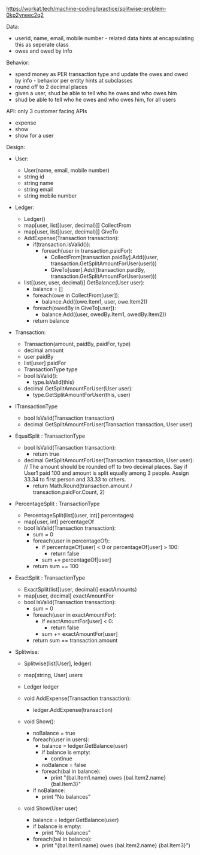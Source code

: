 https://workat.tech/machine-coding/practice/splitwise-problem-0kp2yneec2q2

Data:
 - userid, name, email, mobile number - related data hints at encapsulating this as seperate class
 - owes and owed by info

Behavior:
 - spend money as PER transaction type and update the owes and owed by info - behavior per entity hints at subclasses
 - round off to 2 decimal places
 - given a user, shud be able to tell who he owes and who owes him
 - shud be able to tell who he owes and who owes him, for all users

 API:
 only 3 customer facing APIs
 - expense
 - show
 - show for a user

 Design:
 
 - User:
	- User(name, email, mobile number)
	- string id
	- string name
	- string email
    - string mobile number

 - Ledger:
    - Ledger()
    - map[user, list[(user, decimal)]] CollectFrom
    - map[user, list[(user, decimal)]] GiveTo
	- AddExpense(Transaction transaction):
    	- if(transaction.isValid()):
			- foreach(user in transaction.paidFor):
    			- CollectFrom[transaction.paidBy].Add((user, transaction.GetSplitAmountForUser(user)))
				- GiveTo[user].Add((transaction.paidBy, transaction.GetSplitAmountForUser(user)))
    - list[(user, user, decimal)] GetBalance(User user):
    	- balance = []
		- foreach(owe in CollectFrom[user]):
    		- balance.Add((owe.Item1, user, owe.Item2))
		- foreach(owedBy in GiveTo[user]):
    		- balance.Add((user, owedBy.Item1, owedBy.Item2))
		- return balance
    

 - Transaction:
	- Transaction(amount, paidBy, paidFor, type)
    - decimal amount
	- user paidBy
	- list[user] paidFor
	- TransactionType type
	- bool IsValid():
    	- type.IsValid(this)
    - decimal GetSplitAmountForUser(User user):
		- type.GetSplitAmountForUser(this, user)

 - ITransactionType
	- bool IsValid(Transaction transaction)
	- decimal GetSplitAmountForUser(Transaction transaction, User user)

 - EqualSplit : TransactionType
	- bool IsValid(Transaction transaction):
    	- return true
	- decimal GetSplitAmountForUser(Transaction transaction, User user):
    	// The amount should be rounded off to two decimal places. Say if User1 paid 100 and amount is split equally among 3 people. Assign 33.34 to first person and 33.33 to others.
		- return Math.Round(transaction.amount / transaction.paidFor.Count, 2)
 - PercentageSplit : TransactionType
	- PercentageSplit(list[(user, int)] percentages)
	- map[user, int] percentageOf
	- bool IsValid(Transaction transaction):
    	- sum = 0
		- foreach(user in percentageOf):
			- if percentageOf[user] < 0 or percentageOf[user] > 100:
				- return false
			- sum += percentageOf[user]
		- return sum == 100
 - ExactSplit : TransactionType
	- ExactSplit(list[(user, decimal)] exactAmounts)
	- map[user, decimal] exactAmountFor
	- bool IsValid(Transaction transaction):
		- sum = 0
		- foreach(user in exactAmountFor):
			- if exactAmountFor[user] < 0:
				- return false
			- sum += exactAmountFor[user]
		- return sum == transaction.amount


- Splitwise:
    - Splitwise(list[User], ledger)
    - map[string, User] users
	- Ledger ledger
	- void AddExpense(Transaction transaction):
    	- ledger.AddExpense(transaction)
	- void Show():
    	- noBalance = true
		- foreach(user in users):
    		- balance = ledger.GetBalance(user)
			- if balance is empty:
				- continue
			- noBalance = false
			- foreach(bal in balance):
				- print "{bal.Item1.name} owes {bal.Item2.name} {bal.Item3}"
		- if noBalance:
    		- print "No balances"

	- void Show(User user)
    	- balance = ledger.GetBalance(user)
		- if balance is empty:
    		- print "No balances"
		- foreach(bal in balance):
			- print "{bal.Item1.name} owes {bal.Item2.name} {bal.Item3}")
	